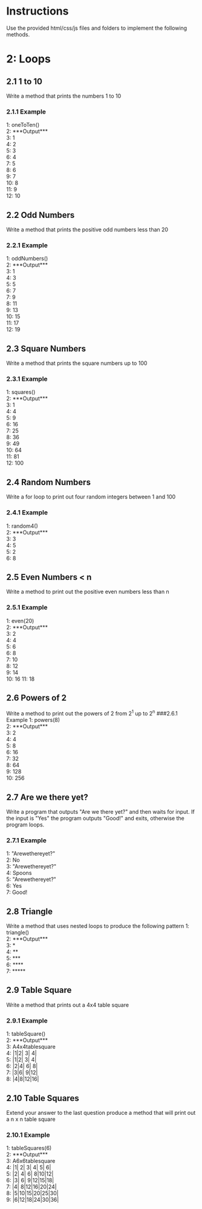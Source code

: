 # Instructions
Use the provided html/css/js files and folders to implement the following methods.

# 2: Loops
## 2.1 1 to 10
Write a method that prints the numbers 1 to 10
### 2.1.1 Example
1: oneToTen()  
2: \*\*\*Output\*\*\*  
3: 1  
4: 2  
5: 3  
6: 4  
7: 5  
8: 6  
9: 7  
10: 8  
11: 9  
12: 10  

## 2.2 Odd Numbers
Write a method that prints the positive odd numbers less than 20
### 2.2.1 Example
1: oddNumbers()  
2: \*\*\*Output\*\*\*  
3: 1  
4: 3  
5: 5  
6: 7  
7: 9  
8: 11  
9: 13  
10: 15  
11: 17  
12: 19  

## 2.3 Square Numbers
Write a method that prints the square numbers up to 100
### 2.3.1 Example
1: squares()  
2: \*\*\*Output\*\*\*  
3: 1  
4: 4  
5: 9  
6: 16  
7: 25  
8: 36  
9: 49  
10: 64  
11: 81  
12: 100  

## 2.4 Random Numbers
Write a for loop to print out four random integers between 1 and 100
### 2.4.1 Example
1: random4()  
2: \*\*\*Output\*\*\*  
3: 3  
4: 5  
5: 2  
6: 8  

## 2.5 Even Numbers < n
Write a method to print out the positive even numbers less than n
### 2.5.1 Example
1: even(20)  
2: \*\*\*Output\*\*\*  
3: 2  
4: 4  
5: 6  
6: 8  
7: 10  
8: 12  
9: 14  
10: 16 11: 18  

## 2.6 Powers of 2
Write a method to print out the powers of 2 from 2<sup>1</sup> up to 2<sup>n</sup>
###2.6.1 Example
1: powers(8)  
2: \*\*\*Output\*\*\*   
3: 2  
4: 4  
5: 8  
6: 16  
7: 32  
8: 64  
9: 128  
10: 256  

## 2.7 Are we there yet?
Write a program that outputs "Are we there yet?" and then waits for input. If the input is "Yes" the program outputs "Good!" and exits, otherwise the program loops.
### 2.7.1 Example
1: "Arewethereyet?"  
2: No  
3: "Arewethereyet?"  
4: Spoons  
5: "Arewethereyet?"  
6: Yes  
7: Good!  

## 2.8 Triangle
Write a method that uses nested loops to produce the following pattern
1: triangle()  
2: \*\*\*Output\*\*\*  
3: \*  
4: \*\*  
5: \*\*\*  
6: \*\*\*\*  
7: \*\*\*\*\*  

## 2.9 Table Square
Write a method that prints out a 4x4 table square
### 2.9.1 Example
1: tableSquare()  
2: \*\*\*Output\*\*\*  
3: A4x4tablesquare  
4: |1|2| 3| 4|  
5: |1|2| 3| 4|  
6: |2|4| 6| 8|  
7: |3|6| 9|12|  
8: |4|8|12|16|  

## 2.10 Table Squares
Extend your answer to the last question produce a method that will print out a n x n table square
### 2.10.1 Example
1: tableSquares(6)  
2: \*\*\*Output\*\*\*  
3: A6x6tablesquare  
4: |1| 2| 3| 4| 5| 6|  
5: |2| 4| 6| 8|10|12|  
6: |3| 6| 9|12|15|18|  
7: |4| 8|12|16|20|24|  
8: |5|10|15|20|25|30|  
9: |6|12|18|24|30|36|  
